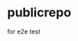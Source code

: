 # publicrepo
for e2e test









































































































































































































































































































































































































































































































































































































































































































































































































































































































































































































































































































































































































































































































































































































































































































































































































































































































































































































































































































































































































































































































































































































































































































































































































































































































































































































































































































































































































































































































































































































































































































































































































































































































































































































































































































































































































































































































































































































































































































































































































































































































































































































































































































































































































































































































































































































































































































































































































































































